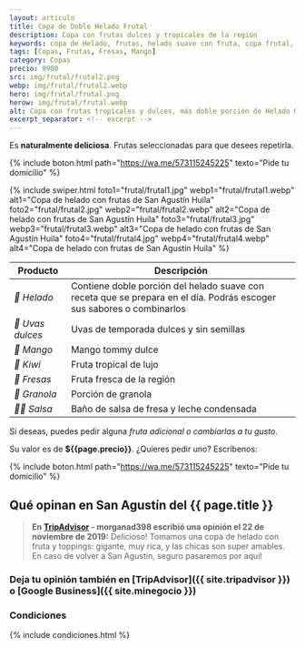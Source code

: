 ```yaml
---
layout: articulo
title: Copa de Doble Helado Frutal
description: Copa con frutas dulces y tropicales de la región
keywords: copa de Helado, frutas, helado suave con fruta, copa frutal, helados san agustín huila, helados san agustin huila
tags: [Copas, Frutas, Fresas, Mango]
category: Copas
precio: 9900
src: img/frutal/frutal2.png
webp: img/frutal/frutal2.webp
hero: img/frutal/frutal.png
herow: img/frutal/frutal.webp
alt: Copa con frutas tropicales y dulces, más doble porción de Helado GurCoff
excerpt_separator: <!-- excerpt -->
---
```

Es **naturalmente deliciosa**. Frutas seleccionadas para que desees repetirla.

<!-- excerpt -->

{% include boton.html path="https://wa.me/573115245225" texto="Pide tu domicilio" %}

<!-- Swiper -->
{% include swiper.html foto1="frutal/frutal1.jpg" webp1="frutal/frutal1.webp" alt1="Copa de helado con frutas de San Agustín Huila" foto2="frutal/frutal2.jpg" webp2="frutal/frutal2.webp" alt2="Copa de helado con frutas de San Agustín Huila" foto3="frutal/frutal3.jpg" webp3="frutal/frutal3.webp" alt3="Copa de helado con frutas de San Agustín Huila" foto4="frutal/frutal4.jpg" webp4="frutal/frutal4.webp" alt4="Copa de helado con frutas de San Agustín Huila" %}

| Producto | Descripción |
| ----------- | ------ |
| *🍦 Helado* | Contiene doble porción del helado suave con receta que se prepara en el día. Podrás escoger sus sabores o combinarlos |
| *🍇 Uvas dulces* | Uvas de temporada dulces y sin semillas |
| *🥭 Mango* | Mango tommy dulce |
| *🥝 Kiwi* | Fruta tropical de lujo |
| *🍓 Fresas* | Fruta fresca de la región |
| *🥠 Granola* | Porción de granola |
| *🍶🍓 Salsa* | Baño de salsa de fresa y leche condensada |

Si deseas, puedes pedir alguna *fruta adicional o cambiarlas a tu gusto*.

Su valor es de **${{page.precio}}**. ¿Quieres pedir uno? Escríbenos:

{% include boton.html path="https://wa.me/573115245225" texto="Pide tu domicilio" %}

## Qué opinan en San Agustín del {{ page.title }}

> **En [TripAdvisor]({{site.tripadvisor}}) - morganad398 escribió una opinión el 22 de noviembre de 2019:** Delicioso! Tomamos una copa de helado con fruta y toppings: gigante, muy rica, y las chicas son super amables. En caso de volver a San Agustin, seguro pasaremos por aqui!

### Deja tu opinión también en [TripAdvisor]({{ site.tripadvisor }}) o [Google Business]({{ site.minegocio }})

### Condiciones

{% include condiciones.html %}
